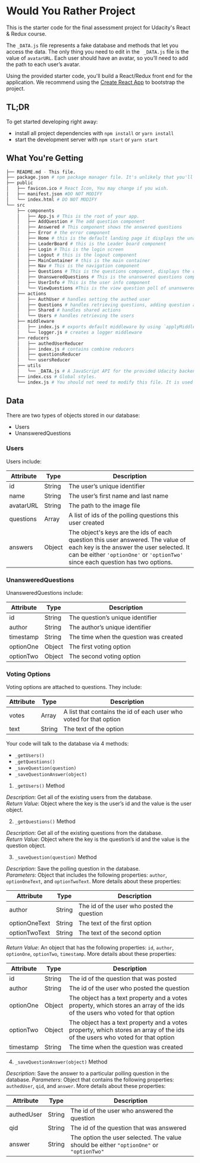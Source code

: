 # Would You Rather Project

This is the starter code for the final assessment project for Udacity's React & Redux course.

The `_DATA.js` file represents a fake database and methods that let you access the data. The only thing you need to edit in the ` _DATA.js` file is the value of `avatarURL`. Each user should have an avatar, so you’ll need to add the path to each user’s avatar.

Using the provided starter code, you'll build a React/Redux front end for the application. We recommend using the [Create React App](https://github.com/facebook/create-react-app) to bootstrap the project.

## TL;DR

To get started developing right away:

* install all project dependencies with `npm install` or `yarn install`
* start the development server with `npm start` or `yarn start`

## What You're Getting
```bash
├── README.md - This file.
├── package.json # npm package manager file. It's unlikely that you'll need to modify this.
├── public
│   ├── favicon.ico # React Icon, You may change if you wish.
│   ├── manifest.json #DO NOT MODIFY
│   └── index.html # DO NOT MODIFY
└── src
    ├── components
    │   ├── App.js # This is the root of your app.
    │   ├── AddQuestion # The add question component
    │   ├── Answered # This component shows the answered questions
    │   ├── Error # the error component 
    │   ├── Home # this is the default landing page it displays the unanswered and answered 
    │   ├── LeaderBoard # this is the Leader board component
    │   ├── Login # This is the login screen
    │   ├── Logout # this is the logout component
    │   ├── MainContainer # this is the main container 
    │   ├── Nav # This is the navigation component
    │   ├── Questions # This is the questions component, displays the questions
    │   ├── UnansweredQuestions # This is the unanswered questions component 
    │   ├── UserInfo # This is the user info component
    │   └── ViewQuestions #This is the view question poll of unanswered questions
    ├── actions
    │   ├── AuthUser # handles setting the authed user
    │   ├── Questions # handles retrieving questions, adding question and adding answer to a question
    │   ├── Shared # handles shared actions
    │   └── Users # handles retrieving the users 
    ├── middleware
    │   ├── index.js # exports default middleware by using `applyMiddleware()`
    │   └── logger.js # creates a logger middleware
    ├── reducers
    │   ├── authedUserReducer
    │   ├── index.js # contains combine reducers 
    │   ├── questionsReducer
    │   └── usersReducer
    ├── utils
    │   └── _DATA.js # A JavaScript API for the provided Udacity backend. Instructions for the methods are below.
    ├── index.css # Global styles.
    └── index.js # You should not need to modify this file. It is used for DOM rendering only.
```

## Data

There are two types of objects stored in our database:

* Users
* UnansweredQuestions

### Users

Users include:

| Attribute    | Type             | Description           |
|-----------------|------------------|-------------------         |
| id                 | String           | The user’s unique identifier |
| name          | String           | The user’s first name  and last name     |
| avatarURL  | String           | The path to the image file |
| questions | Array | A list of ids of the polling questions this user created|
| answers      | Object         |  The object's keys are the ids of each question this user answered. The value of each key is the answer the user selected. It can be either `'optionOne'` or `'optionTwo'` since each question has two options.

### UnansweredQuestions

UnansweredQuestions include:

| Attribute | Type | Description |
|-----------------|------------------|-------------------|
| id                  | String | The question’s unique identifier |
| author        | String | The author’s unique identifier |
| timestamp | String | The time when the question was created|
| optionOne | Object | The first voting option|
| optionTwo | Object | The second voting option|

### Voting Options

Voting options are attached to questions. They include:

| Attribute | Type | Description |
|-----------------|------------------|-------------------|
| votes             | Array | A list that contains the id of each user who voted for that option|
| text                | String | The text of the option |

Your code will talk to the database via 4 methods:

* `_getUsers()`
* `_getQuestions()`
* `_saveQuestion(question)`
* `_saveQuestionAnswer(object)`

1) `_getUsers()` Method

*Description*: Get all of the existing users from the database.  
*Return Value*: Object where the key is the user’s id and the value is the user object.

2) `_getQuestions()` Method

*Description*: Get all of the existing questions from the database.  
*Return Value*: Object where the key is the question’s id and the value is the question object.

3) `_saveQuestion(question)` Method

*Description*: Save the polling question in the database.  
*Parameters*:  Object that includes the following properties: `author`, `optionOneText`, and `optionTwoText`. More details about these properties:

| Attribute | Type | Description |
|-----------------|------------------|-------------------|
| author | String | The id of the user who posted the question|
| optionOneText| String | The text of the first option |
| optionTwoText | String | The text of the second option |

*Return Value*:  An object that has the following properties: `id`, `author`, `optionOne`, `optionTwo`, `timestamp`. More details about these properties:

| Attribute | Type | Description |
|-----------------|------------------|-------------------|
| id | String | The id of the question that was posted|
| author | String | The id of the user who posted the question|
| optionOne | Object | The object has a text property and a votes property, which stores an array of the ids of the users who voted for that option|
| optionTwo | Object | The object has a text property and a votes property, which stores an array of the ids of the users who voted for that option|
|timestamp|String | The time when the question was created|

4) `_saveQuestionAnswer(object)` Method

*Description*: Save the answer to a particular polling question in the database.
*Parameters*: Object that contains the following properties: `authedUser`, `qid`, and `answer`. More details about these properties:

| Attribute | Type | Description |
|-----------------|------------------|-------------------|
| authedUser | String | The id of the user who answered the question|
| qid | String | The id of the question that was answered|
| answer | String | The option the user selected. The value should be either `"optionOne"` or `"optionTwo"`|
